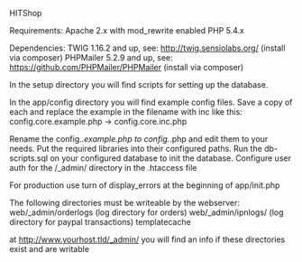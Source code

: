 HITShop

Requirements:
Apache 2.x with mod_rewrite enabled
PHP 5.4.x

Dependencies:
TWIG 1.16.2 and up, see: http://twig.sensiolabs.org/ (install via composer)
PHPMailer 5.2.9 and up, see: https://github.com/PHPMailer/PHPMailer (install via composer)

In the setup directory you will find scripts for setting up the database.

In the app/config directory you will find example config files.
Save a copy of each and replace the example in the filename with inc
like this: config.core.example.php -> config.core.inc.php

Rename the config.*.example.php to config.*.php and edit them to your needs.
Put the required libraries into their configured paths.
Run the db-scripts.sql on your configured database to init the database.
Configure user auth for the /_admin/ directory in the .htaccess file

For production use turn of display_errors at the beginning of app/init.php

The following directories must be writeable by the webserver:
web/_admin/orderlogs (log directory for orders)
web/_admin/ipnlogs/ (log directory for paypal transactions)
templatecache

at http://www.yourhost.tld/_admin/ you will find an info if these directories exist
and are writable